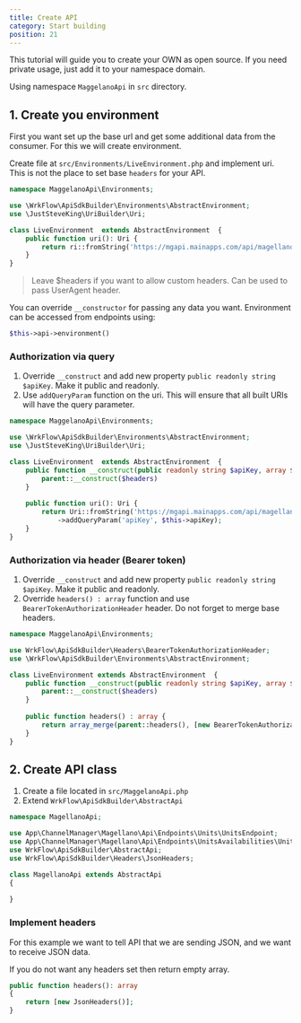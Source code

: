 ```yaml
---
title: Create API
category: Start building
position: 21
---
```


This tutorial will guide you to create your OWN as open source. If you need private usage, just add it to your namespace
domain.

Using namespace `MaggelanoApi` in `src` directory.

## 1. Create you environment

First you want set up the base url and get some additional data from the consumer. For this we will create environment.

Create file at `src/Environments/LiveEnvironment.php` and implement uri. This is not the place to set base `headers` for
your API.

```php
namespace MaggelanoApi\Environments;

use \WrkFlow\ApiSdkBuilder\Environments\AbstractEnvironment;
use \JustSteveKing\UriBuilder\Uri;

class LiveEnvironment  extends AbstractEnvironment  {
    public function uri(): Uri {
        return ri::fromString('https://mgapi.mainapps.com/api/magellano');
    }
}
```

> Leave $headers if you want to allow custom headers. Can be used to pass UserAgent header.

You can override `__constructor` for passing any data you want. Environment can be accessed from endpoints using:

```php
$this->api->environment()
```

### Authorization via query

1. Override `__construct` and add new property `public readonly string $apiKey`. Make it public and readonly.
2. Use `addQueryParam` function on the uri. This will ensure that all built URIs will have the query parameter.

```php
namespace MaggelanoApi\Environments;

use \WrkFlow\ApiSdkBuilder\Environments\AbstractEnvironment;
use \JustSteveKing\UriBuilder\Uri;

class LiveEnvironment  extends AbstractEnvironment  {
    public function __construct(public readonly string $apiKey, array $headers = []) {
        parent::__construct($headers)
    }
    
    public function uri(): Uri {
        return Uri::fromString('https://mgapi.mainapps.com/api/magellano')
            ->addQueryParam('apiKey', $this->apiKey);
    }
}
```

### Authorization via header (Bearer token)

1. Override `__construct` and add new property `public readonly string $apiKey`. Make it public and readonly.
2. Override `headers() : array` function and use `BearerTokenAuthorizationHeader` header. Do not forget to merge base
   headers.

```php
namespace MaggelanoApi\Environments;

use WrkFlow\ApiSdkBuilder\Headers\BearerTokenAuthorizationHeader;
use \WrkFlow\ApiSdkBuilder\Environments\AbstractEnvironment;

class LiveEnvironment extends AbstractEnvironment  {
    public function __construct(public readonly string $apiKey, array $headers = []) {
        parent::__construct($headers)
    }
    
    public function headers() : array {
        return array_merge(parent::headers(), [new BearerTokenAuthorizationHeader($this->apiKey)]);
    }
}
```

## 2. Create API class

1. Create a file located in `src/MaggelanoApi.php`
2. Extend `WrkFlow\ApiSdkBuilder\AbstractApi`

```php
namespace MagellanoApi;

use App\ChannelManager\Magellano\Api\Endpoints\Units\UnitsEndpoint;
use App\ChannelManager\Magellano\Api\Endpoints\UnitsAvailabilities\UnitsAvailabilitiesEndpoint;
use WrkFlow\ApiSdkBuilder\AbstractApi;
use WrkFlow\ApiSdkBuilder\Headers\JsonHeaders;

class MagellanoApi extends AbstractApi
{
    
}
```

### Implement headers

For this example we want to tell API that we are sending JSON, and we want to receive JSON data.

If you do not want any headers set then return empty array.

```php
public function headers(): array
{
    return [new JsonHeaders()];
}
```

